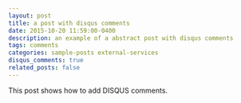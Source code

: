 ```yaml
---
layout: post
title: a post with disqus comments
date: 2015-10-20 11:59:00-0400
description: an example of a abstract post with disqus comments
tags: comments
categories: sample-posts external-services
disqus_comments: true
related_posts: false
---
```

This post shows how to add DISQUS comments.
